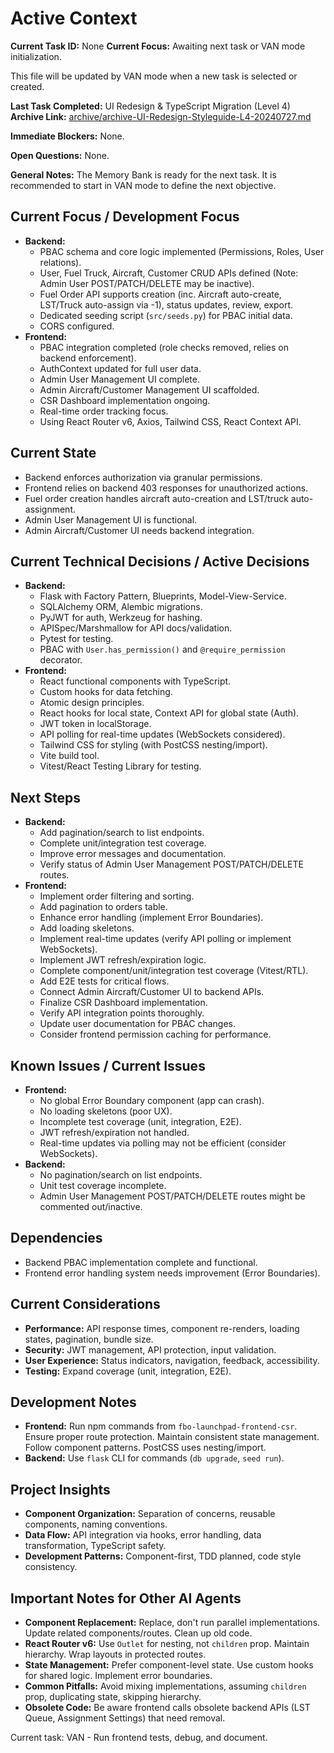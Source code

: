 # Active Context

**Current Task ID:** None
**Current Focus:** Awaiting next task or VAN mode initialization.

This file will be updated by VAN mode when a new task is selected or created.

**Last Task Completed:** UI Redesign & TypeScript Migration (Level 4)
**Archive Link:** [archive/archive-UI-Redesign-Styleguide-L4-20240727.md](archive/archive-UI-Redesign-Styleguide-L4-20240727.md)

**Immediate Blockers:** None.

**Open Questions:** None.

**General Notes:** The Memory Bank is ready for the next task. It is recommended to start in VAN mode to define the next objective.

## Current Focus / Development Focus
- **Backend:**
    - PBAC schema and core logic implemented (Permissions, Roles, User relations).
    - User, Fuel Truck, Aircraft, Customer CRUD APIs defined (Note: Admin User POST/PATCH/DELETE may be inactive).
    - Fuel Order API supports creation (inc. Aircraft auto-create, LST/Truck auto-assign via -1), status updates, review, export.
    - Dedicated seeding script (`src/seeds.py`) for PBAC initial data.
    - CORS configured.
- **Frontend:**
    - PBAC integration completed (role checks removed, relies on backend enforcement).
    - AuthContext updated for full user data.
    - Admin User Management UI complete.
    - Admin Aircraft/Customer Management UI scaffolded.
    - CSR Dashboard implementation ongoing.
    - Real-time order tracking focus.
    - Using React Router v6, Axios, Tailwind CSS, React Context API.

## Current State
- Backend enforces authorization via granular permissions.
- Frontend relies on backend 403 responses for unauthorized actions.
- Fuel order creation handles aircraft auto-creation and LST/truck auto-assignment.
- Admin User Management UI is functional.
- Admin Aircraft/Customer UI needs backend integration.

## Current Technical Decisions / Active Decisions
- **Backend:**
    - Flask with Factory Pattern, Blueprints, Model-View-Service.
    - SQLAlchemy ORM, Alembic migrations.
    - PyJWT for auth, Werkzeug for hashing.
    - APISpec/Marshmallow for API docs/validation.
    - Pytest for testing.
    - PBAC with `User.has_permission()` and `@require_permission` decorator.
- **Frontend:**
    - React functional components with TypeScript.
    - Custom hooks for data fetching.
    - Atomic design principles.
    - React hooks for local state, Context API for global state (Auth).
    - JWT token in localStorage.
    - API polling for real-time updates (WebSockets considered).
    - Tailwind CSS for styling (with PostCSS nesting/import).
    - Vite build tool.
    - Vitest/React Testing Library for testing.

## Next Steps
- **Backend:**
    - Add pagination/search to list endpoints.
    - Complete unit/integration test coverage.
    - Improve error messages and documentation.
    - Verify status of Admin User Management POST/PATCH/DELETE routes.
- **Frontend:**
    - Implement order filtering and sorting.
    - Add pagination to orders table.
    - Enhance error handling (implement Error Boundaries).
    - Add loading skeletons.
    - Implement real-time updates (verify API polling or implement WebSockets).
    - Implement JWT refresh/expiration logic.
    - Complete component/unit/integration test coverage (Vitest/RTL).
    - Add E2E tests for critical flows.
    - Connect Admin Aircraft/Customer UI to backend APIs.
    - Finalize CSR Dashboard implementation.
    - Verify API integration points thoroughly.
    - Update user documentation for PBAC changes.
    - Consider frontend permission caching for performance.

## Known Issues / Current Issues
- **Frontend:**
    - No global Error Boundary component (app can crash).
    - No loading skeletons (poor UX).
    - Incomplete test coverage (unit, integration, E2E).
    - JWT refresh/expiration not handled.
    - Real-time updates via polling may not be efficient (consider WebSockets).
- **Backend:**
    - No pagination/search on list endpoints.
    - Unit test coverage incomplete.
    - Admin User Management POST/PATCH/DELETE routes might be commented out/inactive.

## Dependencies
- Backend PBAC implementation complete and functional.
- Frontend error handling system needs improvement (Error Boundaries).

## Current Considerations
- **Performance:** API response times, component re-renders, loading states, pagination, bundle size.
- **Security:** JWT management, API protection, input validation.
- **User Experience:** Status indicators, navigation, feedback, accessibility.
- **Testing:** Expand coverage (unit, integration, E2E).

## Development Notes
- **Frontend:** Run npm commands from `fbo-launchpad-frontend-csr`. Ensure proper route protection. Maintain consistent state management. Follow component patterns. PostCSS uses nesting/import.
- **Backend:** Use `flask` CLI for commands (`db upgrade`, `seed run`).

## Project Insights
- **Component Organization:** Separation of concerns, reusable components, naming conventions.
- **Data Flow:** API integration via hooks, error handling, data transformation, TypeScript safety.
- **Development Patterns:** Component-first, TDD planned, code style consistency.

## Important Notes for Other AI Agents
- **Component Replacement:** Replace, don't run parallel implementations. Update related components/routes. Clean up old code.
- **React Router v6:** Use `Outlet` for nesting, not `children` prop. Maintain hierarchy. Wrap layouts in protected routes.
- **State Management:** Prefer component-level state. Use custom hooks for shared logic. Implement error boundaries.
- **Common Pitfalls:** Avoid mixing implementations, assuming `children` prop, duplicating state, skipping hierarchy.
- **Obsolete Code:** Be aware frontend calls obsolete backend APIs (LST Queue, Assignment Settings) that need removal.

Current task: VAN - Run frontend tests, debug, and document.
